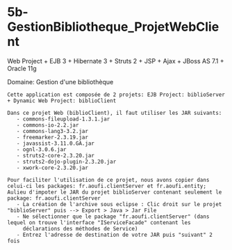 # 5b-GestionBibliotheque_ProjetWebClient
Web Project + EJB 3 + Hibernate 3 + Struts 2 + JSP + Ajax + JBoss AS 7.1 + Oracle 11g

Domaine: Gestion d'une bibliothèque

    Cette application est composée de 2 projets: EJB Project: biblioServer + Dynamic Web Project: biblioClient

    Dans ce projet Web (biblioClient), il faut utiliser les JAR suivants:
       - commons-fileupload-1.3.1.jar
       - commons-io-2.2.jar
       - commons-lang3-3.2.jar
       - freemarker-2.3.19.jar
       - javassist-3.11.0.GA.jar
       - ognl-3.0.6.jar
       - struts2-core-2.3.20.jar
       - struts2-dojo-plugin-2.3.20.jar
       - xwork-core-2.3.20.jar

    Pour faciliter l'utilisation de ce projet, nous avons copier dans celui-ci les packages: fr.aoufi.clientServer et fr.aoufi.entity; Aulieu d'impoter le JAR du projet biblioServer contenant seulement le package: fr.aoufi.clientServer
       - La création de l'archive sous eclipse : Clic droit sur le projet "biblioServer" puis --> Export > Java > Jar File
       - Ne sélectionner que le package "fr.aoufi.clientServer" (dans lequel on trouve l'interface "IServiceFacade" contenant les
         déclarations des méthodes de Service)
       - Entrez l'adresse de destination de votre JAR puis "suivant" 2 fois
